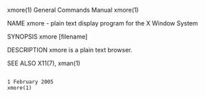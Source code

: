 xmore(1)                                                                                General Commands Manual                                                                               xmore(1)

NAME
       xmore - plain text display program for the X Window System

SYNOPSIS
       xmore [filename]

DESCRIPTION
       xmore is a plain text browser.

SEE ALSO
       X11(7), xman(1)

                                                                                            1 February 2005                                                                                   xmore(1)

